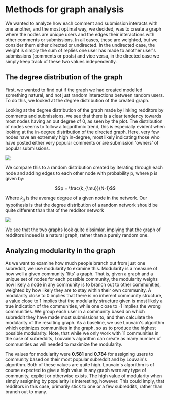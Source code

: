 # Methods for graph analysis

We wanted to analyze how each comment and submission interacts with one another, and the most optimal way, we decided, was to create a graph where the nodes are unique users and the edges their interactions with other comments or submissions. In all cases, these are weighted, but we consider them either directed or undirected. In the undirected case, the weight is simply the sum of replies one user has made to another user's submissions (comments or posts) and vice versa, in the directed case we simply keep track of these two values independently.

## The degree distribution of the graph

First, we wanted to find out if the graph we had created modelled something natural, and not just random interactions between random users. To do this, we looked at the degree distribution of the created graph.

Looking at the degree distribution of the graph made by linking redditors by comments and submissions, we see that there is a clear tendency towards most nodes having an out degree of 0, as seen by the plot. The distribution of nodes seems to follow a logarithmic trend, this is especially evident when looking at the in-degree distribution of the directed graph. Here, very few nodes have an extremely high in-degree, most likely indicating those who have posted either very popular comments or are submission 'owners' of popular submissions.

![](/images/non_random.png)

We compare this to a random distribution created by iterating through each node and adding edges to each other node with probability p, where p is given by:

$$p = \frac{k_{\mu}}{N-1}$$

Where $k_{\mu}$ is the average degree of a given node in the network. Our hypothesis is that the degree distribution of a random network should be quite different than that of the redditor network

![](/images/random.png)

We see that the two graphs look quite dissimlar, implying that the graph of redditors indeed is a natural graph, rather than a purely random one.


## Analyzing modularity in the graph

As we want to examine how much people branch out from just one subreddit, we use modularity to examine this. Modularity is a measure of how well a given community 'fits' a graph. That is, given a graph and a unique set of nodes for each possible community, the modularity weighs how likely a node in any community is to branch out to other communities, weighted by how likely they are to stay within their own community. A modularity close to 0 implies that there is no inherent community structure, a value close to 1 implies that the modularity structure given is most likely a true indication of the communities, while one close to -1 implies the wrong communities. We group each user in a community based on which subreddit they have made most submissions to, and then calculate the modularity of the resulting graph. As a baseline, we use Louvain's algorithm which optimizes communities in the graph, so as to produce the highest possible modularity. Note, that while we only work with 11 communities in the case of subreddits, Louvain's algorithm can create as many number of communities as will needed to maximize the modularity.

The values for modularity were **0.581** and **0.784** for assigning users to community based on their most popular subreddit and by Louvain's algorithm. Both of these values are quite high. Louvain's algorithm is of course expected to give a high value in any graph were any type of community, explicit or otherwise exists. The high value of modularity when simply assigning by popularity is interesting, however. This could imply, that redditors in this case, primarily stick to one or a few subreddits, rather than branch out to many.


